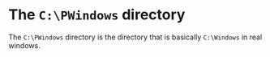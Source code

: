 # The `C:\PWindows` directory
The `C:\PWindows` directory is the directory that is basically `C:\Windows` in real windows.
